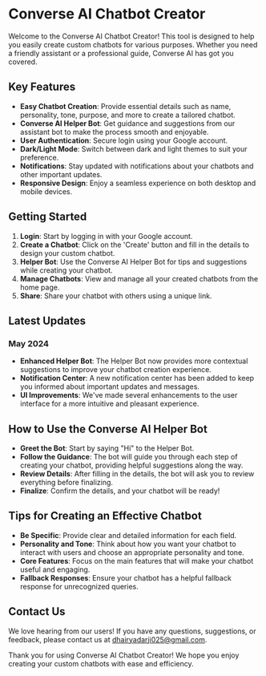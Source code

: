 # Converse AI Chatbot Creator

Welcome to the Converse AI Chatbot Creator! This tool is designed to help you easily create custom chatbots for various purposes. Whether you need a friendly assistant or a professional guide, Converse AI has got you covered.

## Key Features

- **Easy Chatbot Creation**: Provide essential details such as name, personality, tone, purpose, and more to create a tailored chatbot.
- **Converse AI Helper Bot**: Get guidance and suggestions from our assistant bot to make the process smooth and enjoyable.
- **User Authentication**: Secure login using your Google account.
- **Dark/Light Mode**: Switch between dark and light themes to suit your preference.
- **Notifications**: Stay updated with notifications about your chatbots and other important updates.
- **Responsive Design**: Enjoy a seamless experience on both desktop and mobile devices.

## Getting Started

1. **Login**: Start by logging in with your Google account.
2. **Create a Chatbot**: Click on the 'Create' button and fill in the details to design your custom chatbot.
3. **Helper Bot**: Use the Converse AI Helper Bot for tips and suggestions while creating your chatbot.
4. **Manage Chatbots**: View and manage all your created chatbots from the home page.
5. **Share**: Share your chatbot with others using a unique link.

## Latest Updates

### May 2024

- **Enhanced Helper Bot**: The Helper Bot now provides more contextual suggestions to improve your chatbot creation experience.
- **Notification Center**: A new notification center has been added to keep you informed about important updates and messages.
- **UI Improvements**: We've made several enhancements to the user interface for a more intuitive and pleasant experience.


## How to Use the Converse AI Helper Bot

- **Greet the Bot**: Start by saying "Hi" to the Helper Bot.
- **Follow the Guidance**: The bot will guide you through each step of creating your chatbot, providing helpful suggestions along the way.
- **Review Details**: After filling in the details, the bot will ask you to review everything before finalizing.
- **Finalize**: Confirm the details, and your chatbot will be ready!

## Tips for Creating an Effective Chatbot

- **Be Specific**: Provide clear and detailed information for each field.
- **Personality and Tone**: Think about how you want your chatbot to interact with users and choose an appropriate personality and tone.
- **Core Features**: Focus on the main features that will make your chatbot useful and engaging.
- **Fallback Responses**: Ensure your chatbot has a helpful fallback response for unrecognized queries.

## Contact Us

We love hearing from our users! If you have any questions, suggestions, or feedback, please contact us at [dhairyadarji025@gmail.com](mailto:dhairyadarji025@gmail.com).

Thank you for using Converse AI Chatbot Creator! We hope you enjoy creating your custom chatbots with ease and efficiency.
